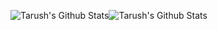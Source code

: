 <img  align="center" src="https://github-readme-stats.vercel.app/api?username=TarushS&&show_icons=true&count_private=true&hide_border=true&hide_title=true&theme=tokyonight" alt="Tarush's Github Stats"><img align="center" src="https://github-readme-stats.vercel.app/api/top-langs/?username=TarushS&layout=compact&hide_border=true&hide=CSS,HTML&theme=tokyonight" alt="Tarush's Github Stats">
